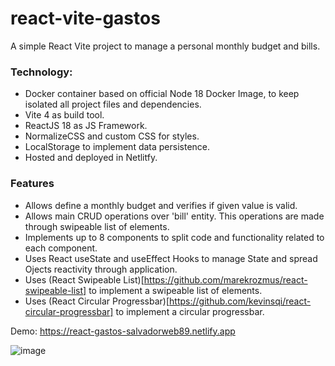 # react-vite-gastos
A simple React Vite project to manage a personal monthly budget and bills.


### Technology:

- Docker container based on official Node 18 Docker Image, to keep isolated all project files and dependencies.
- Vite 4 as build tool.
- ReactJS 18 as JS Framework.
- NormalizeCSS and custom CSS for styles.
- LocalStorage to implement data persistence.
- Hosted and deployed in Netlitfy.


### Features

- Allows define a monthly budget and verifies if given value is valid.
- Allows main CRUD operations over 'bill' entity. This operations are made through swipeable list of elements.
- Implements up to 8 components to split code and functionality related to each component.
- Uses React useState and useEffect Hooks to manage State and spread Ojects reactivity through application.
- Uses (React Swipeable List)[https://github.com/marekrozmus/react-swipeable-list] to implement a swipeable list of elements.
- Uses (React Circular Progressbar)[https://github.com/kevinsqi/react-circular-progressbar] to implement a circular progressbar.

Demo: https://react-gastos-salvadorweb89.netlify.app

![image](https://github.com/salvadorweb89/react-vite-gastos/assets/9569430/2523f10d-6f1f-4e4e-ae17-a26fe434856b)
